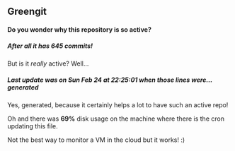 ## Greengit

#### Do you wonder why this repository is so active?

##### After all it has 645 commits!

But is it *really* active? Well...

##### Last update was on Sun Feb 24 at 22:25:01 when those lines were... generated

Yes, generated, because it certainly helps a lot to have such an active repo!

Oh and there was **69%** disk usage on the machine
where there is the cron updating this file.

Not the best way to monitor a VM in the cloud but it works! :)
